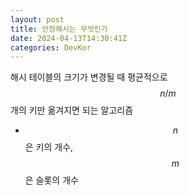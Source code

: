 ```yaml
---
layout: post
title: 안정해시는 무엇인가
date: 2024-04-13T14:30:41Z
categories: DevKor
---
```


해시 테이블의 크기가 변경될 때 평균적으로 $$n / m$$개의 키만 옮겨지면 되는 알고리즘

- $$n$$은 키의 개수, $$m$$은 슬롯의 개수

